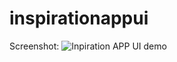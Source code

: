 # inspirationappui

Screenshot:
![Inpiration APP UI demo](https://github.com/bilalpirzada/InspirationAppUI/assets/62239033/42a4e66e-4183-4798-abfd-17e6c8a46726)


